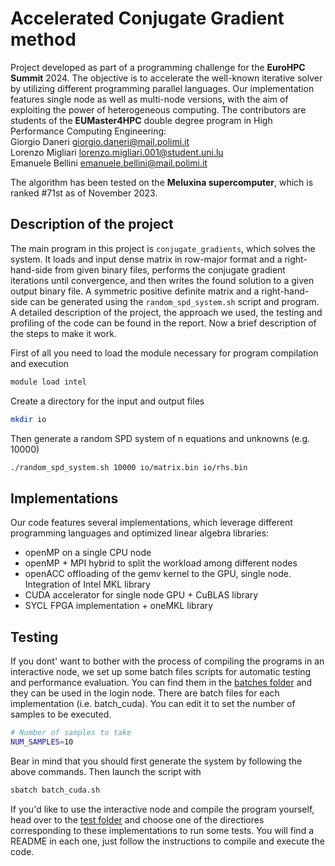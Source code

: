 # Accelerated Conjugate Gradient method
Project developed as part of a programming challenge for the **EuroHPC Summit** 2024. The objective is to accelerate the well-known iterative solver by utilizing different programming parallel languages. Our implementation features single node as well as multi-node versions, with the aim of exploiting the power of heterogeneous computing. 
The contributors are students of the **EUMaster4HPC** double degree program in High Performance Computing Engineering: \
Giorgio Daneri giorgio.daneri@mail.polimi.it \
Lorenzo Migliari lorenzo.migliari.001@student.uni.lu \
Emanuele Bellini emanuele.bellini@mail.polimi.it 

The algorithm has been tested on the **Meluxina supercomputer**, which is ranked #71st as of November 2023.

## Description of the project

The main program in this project is `conjugate_gradients`, which solves the system. It loads and input dense matrix in row-major format and a right-hand-side from given binary files, performs the conjugate gradient iterations until convergence, and then writes the found solution to a given output binary file. A symmetric positive definite matrix and a right-hand-side can be generated using the `random_spd_system.sh` script and program. A detailed description of the project, the approach we used, the testing and profiling of the code can be found in the report. Now a brief description of the steps to make it work.

First of all you need to load the module necessary for program compilation and execution
``` bash
module load intel 
```

Create a directory for the input and output files
``` bash
mkdir io
```

Then generate a random SPD system of n equations and unknowns (e.g. 10000)
``` bash
./random_spd_system.sh 10000 io/matrix.bin io/rhs.bin
```

## Implementations
Our code features several implementations, which leverage different programming languages and optimized linear algebra libraries:
- openMP on a single CPU node
- openMP + MPI hybrid to split the workload among different nodes 
- openACC offloading of the gemv kernel to the GPU, single node. Integration of Intel MKL library
- CUDA accelerator for single node GPU + CuBLAS library
- SYCL FPGA implementation + oneMKL library
    
## Testing
If you dont' want to bother with the process of compiling the programs in an interactive node, we set up some batch files scripts for automatic testing and performance evaluation. You can find them in the [batches folder](/conjugate_gradients-main/batches/) and they can be used in the login node. There are batch files for each implementation (i.e. batch_cuda). You can edit it to set the number of samples to be executed. 

``` bash
# Number of samples to take
NUM_SAMPLES=10
```

Bear in mind that you should first generate the system by following the above commands. Then launch the script with

``` bash
sbatch batch_cuda.sh
```

If you'd like to use the interactive node and compile the program yourself, head over to the [test folder](/conjugate_gradients-main/test/) and choose one of the directiores corresponding to these implementations to run some tests. You will find a README in each one, just follow the instructions to compile and execute the code.


